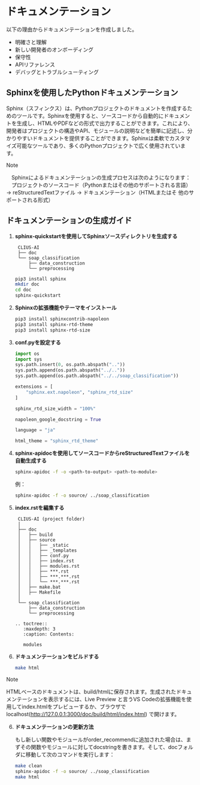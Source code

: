 # ドキュメンテーション

以下の理由からドキュメンテーションを作成しました。

- 明確さと理解
- 新しい開発者のオンボーディング
- 保守性
- APIリファレンス
- デバッグとトラブルシューティング

## Sphinxを使用したPythonドキュメンテーション

Sphinx（スフィンクス）は、Pythonプロジェクトのドキュメントを作成するためのツールです。Sphinxを使用すると、ソースコードから自動的にドキュメントを生成し、HTMLやPDFなどの形式で出力することができます。これにより、開発者はプロジェクトの構造やAPI、モジュールの説明などを簡単に記述し、分かりやすいドキュメントを提供することができます。Sphinxは柔軟でカスタマイズ可能なツールであり、多くのPythonプロジェクトで広く使用されています。

> [!NOTE]
>　Sphinxによるドキュメンテーションの生成プロセスは次のようになります：
>　プロジェクトのソースコード（Pythonまたはその他のサポートされる言語）→ reStructuredTextファイル → ドキュメンテーション（HTMLまたはそ 他のサポートされる形式）

## ドキュメンテーションの生成ガイド 

1. **sphinx-quickstartを使用してSphinxソースディレクトリを生成する**

        CLIUS-AI 
        ├── doc   
        └── soap_classification
            ├── data_construction
            └── preprocessing

    ```bash
    pip3 install sphinx
    mkdir doc 
    cd doc
    sphinx-quickstart
    ```

2. **Sphinxの拡張機能やテーマをインストール**

    ```bash
    pip3 install sphinxcontrib-napoleon
    pip3 install sphinx-rtd-theme
    pip3 install sphinx-rtd-size
    ```

3. **conf.pyを設定する**

    ```python
    import os
    import sys
    sys.path.insert(0, os.path.abspath(".."))
    sys.path.append(os.path.abspath("../.."))
    sys.path.append(os.path.abspath("../../soap_classification"))

    extensions = [
        "sphinx.ext.napoleon", "sphinx_rtd_size"
    ]

    sphinx_rtd_size_width = "100%"

    napoleon_google_docstring = True

    language = "ja"

    html_theme = "sphinx_rtd_theme"
    ```

4. **sphinx-apidocを使用してソースコードからreStructuredTextファイルを自動生成する**

    ```bash
    sphinx-apidoc -f -o <path-to-output> <path-to-module>
    ```

    例：

    ```bash
    sphinx-apidoc -f -o source/ ../soap_classification
    ```

4. **index.rstを編集する**

        CLIUS-AI (project folder)
        │
        ├── doc 
        │   ├── build 
        │   ├── source 
        │   │   ├── _static
        │   │   ├── _templates
        │   │   ├── conf.py
        │   │   ├── index.rst
        │   │   ├── modules.rst
        │   │   ├── ***.rst
        │   │   ├── ***.***.rst
        │   │   └── ***.***.rst
        │   ├── make.bat
        │   ├── Makefile
        │
        └── soap_classification
            ├── data_construction
            └── preprocessing

    ```
    .. toctree::
       :maxdepth: 3
       :caption: Contents:

       modules
    ```

5. **ドキュメンテーションをビルドする**

    ```bash
    make html
    ```

>[!NOTE]
>HTMLベースのドキュメントは、build/htmlに保存されます。生成されたドキュメンテーションを表示するには、Live Preview と言うVS Codeの拡張機能を使用してindex.htmlをプレビューするか、ブラウザでlocalhost(http://127.0.0.1:3000/doc/build/html/index.html) で開けます。

6. **ドキュメンテーションの更新方法**

    もし新しい関数やモジュールがorder_recommendに追加された場合は、まずその関数やモジュールに対してdocstringを書きます。そして、docフォルダに移動して次のコマンドを実行します：

    ```bash
    make clean 
    sphinx-apidoc -f -o source/ ../soap_classification
    make html
    ```

